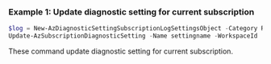 ### Example 1: Update diagnostic setting for current subscription
```powershell
$log = New-AzDiagnosticSettingSubscriptionLogSettingsObject -Category Recommendation -Enabled $true
Update-AzSubscriptionDiagnosticSetting -Name settingname -WorkspaceId 'workspaceid' -Log $log
```

These command update diagnostic setting for current subscription.

